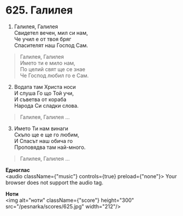 # 625. Галилея

1. Галилея, Галилея  
Свидетел вечен, мил си нам,  
Че учил е от твоя бряг  
Спасителят наш Господ Сам.  

> Галилея, Галилея  
> Името ти е мило нам,  
> По целий свят ще се знае  
> Че Господ любил го е Сам.  

2. Водата там Христа носи  
И слуша Го що Той учи,  
И съветва от кораба  
Народа Си сладки слова.  

> Галилея, Галилея ...  

3. Името Ти нам винаги  
Скъпо ще е ще го любим,  
И Спасът наш обича го  
Проповядва там най-много.  

> Галилея, Галилея ...

**Едноглас**  
<audio className={"music"} controls={true} preload={"none"}>
    <source src="/pesnarka/transp/625.mp3" type="audio/mpeg"/>
    Your browser does not support the audio tag.
</audio>

**Ноти**  
<img alt="ноти" className={"score"} height="300" src="/pesnarka/scores/625.jpg" width="212"/>
